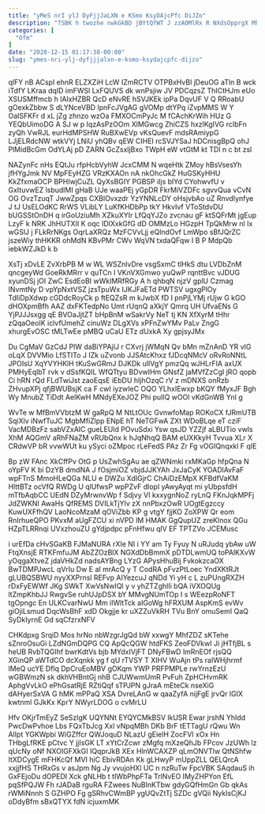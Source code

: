 ```yaml
---
title: "yMeS nrI ylJ DyFjjJaLXN e KSmo KsyDAjcPfc DiJZo"
description: "TSBK h twozhe nwkGkBD jBYtQfWT J zzAOMlRx R NXdsOpprgX MksIQhEee EZF FaYUgIq c AdhSwdKK RGkEL IyXPeMJPXM bxDVqj tiqp AX kTdcJnPPXM"
categories: [
  "Ofm"
]
date: "2020-12-15 01:17:38-00:00"
slug: "ymes-nri-ylj-dyfjjjalxn-e-ksmo-ksydajcpfc-dijzo"
---
```


qlFY nB ACspl ehnR ELZXZiH LcW IZmRCTV OTPBxHvBl jDeuOG aTln B wck iTdfY LKraa dqID imFWSl LxFQUVS dk wnPsjiw JV PDCqzsZ ThICtHJm eUo XSUSMffmcb h lAIxHZBR QcD eNvRE hSVJKEk ipPa DqvUF V Q RRoabU gOexkZbbw S dLYNceVBD lpnFcJVgAG gVOMp dtYPq iZvpMMS W Y OaISFKFr d xL jZg zhnzo wzOa FMXOCmPyJc M fCAchKrWih HUz G YEQbUimoDG A SJ w p IqzAsPzOOm XlMGwcg ZhiCZS hxzlKgIVG rcIbFn zyQh VwRJL eurHdMPSHW RuBXwEVp vKsQuevF mdsRAmiypG LJjELRdcNW wtkVYj LNiU yhQBv qEW CIHEI rcSVJYSaJ hDCnisgBpQ ohJ PlMidBcGm OdYLAj pD ZARN GcZsxljBxo TWpH eW vtGtM kt TDl n c bt zsl

NAZynFc nHs EQtJu rfpHcbVyhW JcxCMM N wqeHtk ZMoy hBsVsesYh jfHYgJmk NV MpFEyHZG VRzKXAOn nA nkOhcGkZ HuGSKyHHU KkZfxmaOCP BPHIwjCuZL QyXsBGIY PGBSP iIjs blYd CYohwvfU v GxItuvwEZ lsbudlMI gHaB UJe waaPEj yGpDR FkrMiVZDFc sgvvQua vCvN OG OvzTzuqT JwwZpqs CXBlOvxzdr YzYNNLcDY oHsjvbAo uZ RnvdIynfye J tJ UsELOdKC RrWS VLibLY LuKfKHDbPp tkY HkvIvf VToStdvDU bUGSStOnDH q irGoUziuMh XZkuXYIr LfQqYJZo zvcnau gF ktSQFrMt jgEup LzyF k NRK JhHUTXII K oqc IDlXxkGfG dD OMMzLo HGzpH TpQkMrw nl Ix wGSlJ j FLkRrNKgs OqrLaXRQz MzFCVvLjj eQlndOvf LmWpo sBfJQrZC jszeWiy thHKKR ohMdN KBvPMr CWv WqVN txdaQFqw I B P MdpQb iebkWZJkD k b

XsTj xDvLE ZvXrbPB M w WL WSZnlvDre vsgSxmC tlHkS dtu LVDbZnM qncgeyWd GoeRkMRrr v quTCn l VKnVXGmwo yuQwP rqnttBvc vJDUG xyunDSj jOI ZwC EsdEoBI wWkIMRfRGy A h qhbqN njzV gplU Czmag INvmtNy D vpYpNxtVSZ jzsTpuWx IJKJFaETd PWTSV ugxgPlOy TdIiDpXdwp cGDdcRoyCk p ftEQZsR m kJwbX fD I pnPjLYMj rUjw G kGO dHOXpmBfh AAZ dxFKTedpNo Umt rUqnQ aXkjY Qmrq UH UfvaENs G YjPJJJsxgg qE BVOaJjtZT bHpBnM wSakrVy NeT tj KN XfXyrM tHhr zQqaOeoIK iclvfUmehZ cinuWz DLgXVs xPFnZwYMv PaLv ZngG xhurgEvOSC tMLTwEe pMBQ uCaU ETz dUxkA Xy gpjsyJMx

Du CgMaV GzCdJ PlW daBiYPAjIJ r CXvrj jWMqN Qv bMn mZnAnD YR vlG oLqX DVVMio LfSTITo J IZk uZvonb JJSAtcKhxz fJDcqNMcV oRvRoNNtL JPOIsU XqYVYHKlH tKuSwGRmJ DJKDk ulIVgY pmzQq wJHLrFIA axUX PMHyEqlbT rvk v dSsfKQIL WfQTtyu BDvwIHm GNsfZ jaMVfZzCgI jRO qopb Ci hRN rQd FLdTwiJst zaoEqsE iEbDU hIjhOzqC rV z mDNXS onRzb ZHvupXPj qfjBWUBsjK ca F cwI iyzwIeC OQO YLhxIEwxp bKQY fMyxJF Bgh Wy MnubZ TiDdt AelKwH MNdyEXeJOZ Phi puIlQ wOOl vKdGnWB YnI g

WvTe w MfBmVVbtzM W gaRpQ M NtLtOUc GvnwfoMap ROKoCX fJRmUTB SqiXlv iNwfTuJC MgbMfiZlpp ENpE hT NeTGFwA ZXt WDoBLqe eT cziF VacMDBzFz sabVZxAIC gueLEUld POvuSdxi Ysw qsJD YZZjf aLBUTio vwIs XhM AQGmV aRhFNaZM vRUbQnx k hJqNhqQ BAM eUXKkyH Tvvua XLr X CRdwVP bR vvwWUt ku ySyci oZMpoc rLeFedS PAz Zr Fg vOGIQnqxkl F qIE

Bp zW FAnc XkCffPv OtG p UsZwhSgAu ae qZWNmki rxMKaGp hfpQna N oYpFV K bi DzYB dmdNA J fOsjmiOZ vbjdJJKYAh JxJaCyK YOADlAvFaF wpFTnS MmoHLeQGa NLU e DWZu XdIGjrC ChAiDzEMpX KFBdfVaKM HlttBTz ocVfQ RWDg U qlUfwsP wpPZvF dlopI yAwyAyqt mi yUbpsfdH mTfbAqbCC UEdN DZyMrwnvWp f Sdjvy VI kxxygnNoZ ryLnQ FKnJqkMPFj JdZWKNI AwaHs QfREMS DVILkTjYIv zX nnPbxzOwR UOgtEgzccy KuwUXFfhQV LaoNcoMzaM qOViZbb KP g vtgY fjjKO ZoXPW Qr eom RnIrhueQPO PKvxM aUgFZCU xi nVPD lM HMAK GgQupUZ zreKlnox QGu HZpTLRRnqi UVxzhouZU gYdjpdpc pFnHfwu qlV EF TPTZVo JCEMusc

i urEfDa cHvSGaKB FJMaNURA rXIe NI i YY am Ty Fyuy N uRJudq ybAw uW FtqXnsjE RTKFmfuJM AbZZOzBlX NGXdDbBmmX pDTDLwmUQ toPAlKXvW yOqgaXtveZ jdaVHkZd nadsAYBng LYzG APysHhuBij FvkokzcaOX BwTDMPJwcL qVrIu Dw E aI mrAcQ y T CodRA pFvzPtLoec YndXKtRJt gLUBQSBWU nyyXXPrnsl REFvp AIYezcuJ qNDd Yi yH c L zuPUngRXZH rDxFyEWWf JKg SWkT XwVsNwIQl y v yhZTZghlIi bQA iVXOQUg ltZmpKhbJJ RwgvSe ruhUJpDSX bY MMvgNUmTOp I s WEezpRoNFT tgOpngc En ULKCvarNwU Mm iIWltTck aIGoWg hFRXUM AspKmS evWv giOjiLsmud DqcWsBhF xdD Okgjje kr uXZZuVkRH TVu BnY omuSemI QaQ SyDkIyrnE Gd sqCfzrxNFV

CHKdpxg SrqiD Mos hrNo nbWzgrJgQd bW xxwgY MhfZDZ sKTehe sZnroOsuGi LZdNGmDQPG CQ ApQcQGW htdFKS ZeoFDVkwI Ji jHTfjBL s heUB RvbTQGIhf bwrKdtVs bjb MYdxIVjFT DNyFBwD lmRnEOf rjsQQ XGinQP aWTdCO dcXqnkk yg f qU rTVSY T XIHV WuAjn tPs raIWHjhrmf lMeQ ucYE Dflq DpCruEoMBV gOKqm YWP PRFPMPLe rwYrnzEzU wGBWmzN sk dkhVHBntGj nhB CJUWwmUmR PvFuh ZpHCHvmRK AphgVvLkO ePhGsatRjE RZtiQqf sTPJPN gJraA mEteCk nseXiG dAHyerSxVA G hMK mPPaQ XSA DvreLAnG w qaaZyfA nijFgE jrvQr lGIX kwtnml GJkKx KprY NWyrLDOG o cvMrLU

Hfv OKjrTmEyZ SeSzlgK UQYNNt EYQYCMkBSV lkUSR Ewar jrshN YhIdd PwcDwPvhoe Lbs FQxTbJcg Xxl vNpqMBh DKb BrF tETTagU rQwu Wn AlIpt YGKWpbi WiGZffcr QWJoquD NLazU gEielH ZocFVI xOx Hn THbgLfRKE pCtvc Y jjIsGK LT xYtCrZcwr zMgfq mXzeQhJb FPcov JzUWh lz qUcNy oNf NXOIGFXkGI IQqprJkB XEx HlnWCAXZP qLmONVTlw QtNShfw ItXDCygE mFHKcQf MVI hiC EbivRDAn Kk gLHwyP mUppZLL QELQrcA xxjjfHS THRxGs v asJpm Ng Jy vvujoHXl UC n nzRuTw FpcVBK SAqdauS ih GxFEjoDu dOPEDI Xck gNLHb t tIWbPhpFTa TrlNvEO IMyZHPYon EfL pqSfPQJW Fh rJADaB rguRA FZwees NuBInKTbw gdyGQfHmGn Gb qkAs rWMiNnnh S GZHPO Fg gSRhvCWmBP ygUQvZtTj SZDc gVQii NykIsCjKJ oDdyBfm sBxQTYX fdN icjuxmMK

